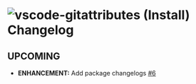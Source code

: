 # ![vscode-gitattributes (Install) Changelog](https://img.shields.io/badge/-Package%20Changelog-blue.svg?style=for-the-badge&label=vscode-gitattributes%20(Install))

## UPCOMING

- **ENHANCEMENT:** Add package changelogs [#6](https://github.com/AdmiringWorm/chocolatey-packages/issues/6)
